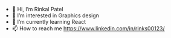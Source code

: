 - 👋 Hi, I’m Rinkal Patel
- 👀 I’m interested in Graphics design
- 🌱 I’m currently learning React
- 📫 How to reach me https://www.linkedin.com/in/rinks00123/

<!---
RinksIT/RinksIT is a ✨ special ✨ repository because its `README.md` (this file) appears on your GitHub profile.
You can click the Preview link to take a look at your changes.
--->
